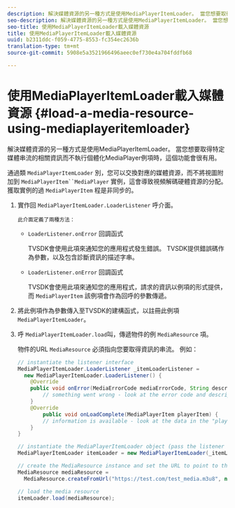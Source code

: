 ```yaml
---
description: 解決媒體資源的另一種方式是使用MediaPlayerItemLoader。 當您想要取得特定媒體串流的相關資訊而不執行個體化MediaPlayer例項時，這個功能會很有用。
seo-description: 解決媒體資源的另一種方式是使用MediaPlayerItemLoader。 當您想要取得特定媒體串流的相關資訊而不執行個體化MediaPlayer例項時，這個功能會很有用。
seo-title: 使用MediaPlayerItemLoader載入媒體資源
title: 使用MediaPlayerItemLoader載入媒體資源
uuid: b2311ddc-f059-4775-8553-fc354ec2636b
translation-type: tm+mt
source-git-commit: 5908e5a3521966496aeec0ef730e4a704fddfb68

---
```



# 使用MediaPlayerItemLoader載入媒體資源 {#load-a-media-resource-using-mediaplayeritemloader}

解決媒體資源的另一種方式是使用MediaPlayerItemLoader。 當您想要取得特定媒體串流的相關資訊而不執行個體化MediaPlayer例項時，這個功能會很有用。

通過類 `MediaPlayerItemLoader` 別，您可以交換對應的媒體資源，而不將視圖附加到 `MediaPlayerItem``MediaPlayer` 實例，這會導致視頻解碼硬體資源的分配。 獲取實例的過 `MediaPlayerItem` 程是非同步的。

1. 實作回 `MediaPlayerItemLoader.LoaderListener` 呼介面。

       此介面定義了兩種方法：
   
   * `LoaderListener.onError` 回調函式

      TVSDK會使用此項來通知您的應用程式發生錯誤。 TVSDK提供錯誤碼作為參數，以及包含診斷資訊的描述字串。

   * `LoaderListener.onError` 回調函式

      TVSDK會使用此項來通知您的應用程式，請求的資訊以例項的形式提供，而 `MediaPlayerItem` 該例項會作為回呼的參數傳遞。

1. 將此例項作為參數傳入至TVSDK的建構函式，以註冊此例項 `MediaPlayerItemLoader`。
1. 呼 `MediaPlayerItemLoader.load`叫，傳遞物件的例 `MediaResource` 項。

   物件的URL `MediaResource` 必須指向您要取得資訊的串流。 例如：

   ```java
   // instantiate the listener interface 
   MediaPlayerItemLoader.LoaderListener _itemLoaderListener = 
     new MediaPlayerItemLoader.LoaderListener() { 
       @Override 
       public void onError(MediaErrorCode mediaErrorCode, String description) { 
           // something went wrong - look at the error code and description 
       } 
       @Override 
           public void onLoadComplete(MediaPlayerItem playerItem) { 
           // information is available - look at the data in the "playerItem" object 
       } 
   } 
   
   // instantiate the MediaPlayerItemLoader object (pass the listener as parameter) 
   MediaPlayerItemLoader itemLoader = new MediaPlayerItemLoader(_itemLoaderListener); 
   
   // create the MediaResource instance and set the URL to point to the actual media stream 
   MediaResource mediaResource =  
     MediaResource.createFromUrl("https://test.com/test_media.m3u8", null); 
   
   // load the media resource 
   itemLoader.load(mediaResource); 
   ```

